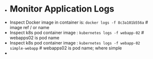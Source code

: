 - # Monitor Application Logs
- Inspect Docker image in container is: `docker logs -f 8c3a101b556a`  # image ref / or name
- Inspect k8s pod container image : `kubernetes logs -f webapp-02`   # webapps02 is pod name
- Inspect k8s pod container image : `kubernetes logs -f webapp-02 simple-webapp`   # webapps02 is pod name; where simple
-